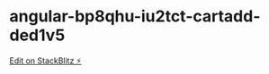 # angular-bp8qhu-iu2tct-cartadd-ded1v5

[Edit on StackBlitz ⚡️](https://stackblitz.com/edit/angular-bp8qhu-iu2tct-cartadd-ded1v5)
